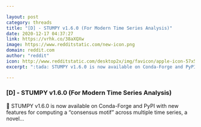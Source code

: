 ```yaml
---

layout: post
category: threads
title: "[D] - STUMPY v1.6.0 (For Modern Time Series Analysis)"
date: 2020-12-17 04:37:27
link: https://vrhk.co/38aXQXw
image: https://www.redditstatic.com/new-icon.png
domain: reddit.com
author: "reddit"
icon: http://www.redditstatic.com/desktop2x/img/favicon/apple-icon-57x57.png
excerpt: ":tada: STUMPY v1.6.0 is now available on Conda-Forge and PyPI with new features for computing a “consensus motif” across multiple time series, a novel..."

---
```


### [D] - STUMPY v1.6.0 (For Modern Time Series Analysis)

:tada: STUMPY v1.6.0 is now available on Conda-Forge and PyPI with new features for computing a “consensus motif” across multiple time series, a novel...